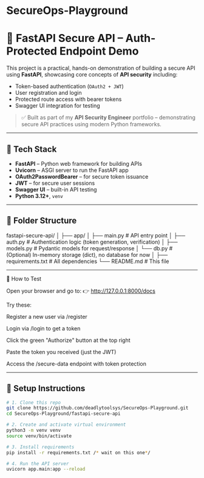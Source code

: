 # SecureOps-Playground


# 🔐 FastAPI Secure API – Auth-Protected Endpoint Demo

This project is a practical, hands-on demonstration of building a secure API using **FastAPI**, showcasing core concepts of **API security** including:

- Token-based authentication (`OAuth2 + JWT`)
- User registration and login
- Protected route access with bearer tokens
- Swagger UI integration for testing

> ✅ Built as part of my **API Security Engineer** portfolio – demonstrating secure API practices using modern Python frameworks.

---

## 🚀 Tech Stack

- **FastAPI** – Python web framework for building APIs
- **Uvicorn** – ASGI server to run the FastAPI app
- **OAuth2PasswordBearer** – for secure token issuance
- **JWT** – for secure user sessions
- **Swagger UI** – built-in API testing
- **Python 3.12+**, `venv`

---

## 📂 Folder Structure
fastapi-secure-api/
│
├── app/
│ ├── main.py # API entry point
│ ├── auth.py # Authentication logic (token generation, verification)
│ ├── models.py # Pydantic models for request/response
│ └── db.py # (Optional) In-memory storage (dict), no database for now
│
├── requirements.txt # All dependencies
└── README.md # This file


---


🧪 How to Test


Open your browser and go to:
👉 http://127.0.0.1:8000/docs

Try these:

Register a new user via /register

Login via /login to get a token

Click the green "Authorize" button at the top right

Paste the token you received (just the JWT)

Access the /secure-data endpoint with token protection

----

## 🔧 Setup Instructions

```bash
# 1. Clone this repo
git clone https://github.com/deadlytoolsys/SecureOps-Playground.git
cd SecureOps-Playground/fastapi-secure-api

# 2. Create and activate virtual environment
python3 -m venv venv
source venv/bin/activate

# 3. Install requirements
pip install -r requirements.txt /* wait on this one*/

# 4. Run the API server
uvicorn app.main:app --reload
```



